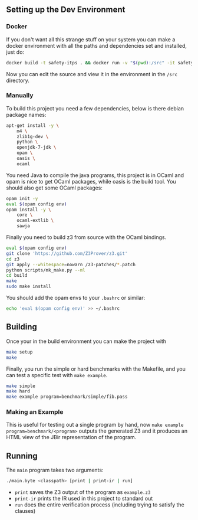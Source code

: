 ## Setting up the Dev Environment

### Docker

If you don't want all this strange stuff on your system you can make a docker
environment with all the paths and dependencies set and installed, just do:

```bash
docker build -t safety-itps . && docker run -v "$(pwd):/src" -it safety
```

Now you can edit the source and view it in the environment in the `/src`
directory.


### Manually

To build this project you need a few dependencies, below is there debian
package names:

```bash
apt-get install -y \
    m4 \
    zlib1g-dev \
    python \
    openjdk-7-jdk \
    opam \
    oasis \
    ocaml
```

You need Java to compile the java programs, this project is in OCaml and
opam is nice to get OCaml packages, while oasis is the build tool.
You should also get some OCaml packages:

```bash
opam init -y
eval $(opam config env)
opam install -y \
    core \
    ocaml-extlib \
    sawja
```

Finally you need to build z3 from source with the OCaml bindings.

```bash
eval $(opam config env)
git clone 'https://github.com/Z3Prover/z3.git'
cd z3
git apply --whitespace=nowarn /z3-patches/*.patch
python scripts/mk_make.py --ml
cd build
make
sudo make install
```

You should add the opam envs to your `.bashrc` or similar:

```bash
echo 'eval $(opam config env)' >> ~/.bashrc
```

## Building

Once your in the build environment you can make the project with

```bash
make setup
make
```

Finally, you run the simple or hard benchmarks with the Makefile,
and you can test a specific test with `make example`.

```bash
make simple
make hard
make example program=benchmark/simple/fib.pass
```

### Making an Example

This is useful for testing out a single program by hand, now
`make example program=benchmark/<program>` outputs the generated Z3 and
it produces an HTML view of the JBir representation of the program.

## Running

The `main` program takes two arguments:

```bash
./main.byte <classpath> [print | print-ir | run]
```

 - `print` saves the Z3 output of the program as `example.z3`
 - `print-ir` prints the IR used in this project to standard out
 - `run` does the entire verification process (including trying to satisfy the clauses)
